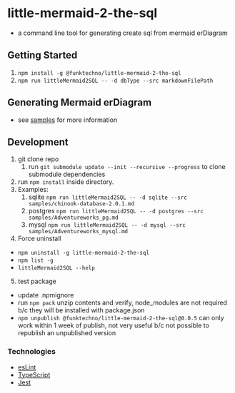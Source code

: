 # little-mermaid-2-the-sql
* a command line tool for generating create sql from mermaid erDiagram

## Getting Started
1. `npm install -g @funktechno/little-mermaid-2-the-sql`
1. `npm run littleMermaid2SQL -- -d dbType --src markdownFilePath`

## Generating Mermaid erDiagram
* see [samples](./samples/readme.md) for more information

## Development

1. git clone repo
    1. run `git submodule update --init --recursive --progress` to clone submodule dependencies
2. run `npm install` inside directory.
3. Examples:
   1. sqlite `npm run littleMermaid2SQL -- -d sqlite --src samples/chinook-database-2.0.1.md`
   1. postgres `npm run littleMermaid2SQL -- -d postgres --src samples/Adventureworks_pg.md`
   1. mysql `npm run littleMermaid2SQL -- -d mysql --src samples/Adventureworks_mysql.md`
4. Force uninstall
  * `npm uninstall -g little-mermaid-2-the-sql`
  * `npm list -g`
  * `littleMermaid2SQL --help`
5. test package
  * update .npmignore
  * run `npm pack` unzip contents and verify, node_modules are not required b/c they will be installed with package.json
  * `npm unpublish @funktechno/little-mermaid-2-the-sql@0.0.5` can only work within 1 week of publish, not very useful b/c not possible to republish an unpublished version

### Technologies 
* [esLint](https://eslint.org/)
* [TypeScript](https://www.typescriptlang.org/)
* [Jest](https://jestjs.io/)


